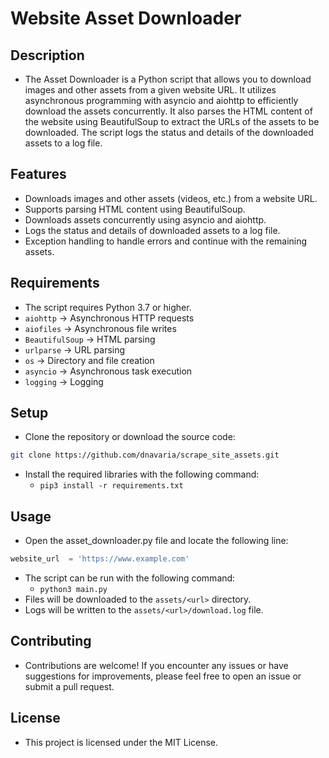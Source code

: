 # Website Asset Downloader

## Description
- The Asset Downloader is a Python script that allows you to download images and other assets from a given website URL. It utilizes asynchronous programming with asyncio and aiohttp to efficiently download the assets concurrently. It also parses the HTML content of the website using BeautifulSoup to extract the URLs of the assets to be downloaded. The script logs the status and details of the downloaded assets to a log file.

## Features
- Downloads images and other assets (videos, etc.) from a website URL.
- Supports parsing HTML content using BeautifulSoup.
- Downloads assets concurrently using asyncio and aiohttp.
- Logs the status and details of downloaded assets to a log file.
- Exception handling to handle errors and continue with the remaining assets.

## Requirements
- The script requires Python 3.7 or higher.
- `aiohttp` -> Asynchronous HTTP requests
- `aiofiles` -> Asynchronous file writes
- `BeautifulSoup` -> HTML parsing
- `urlparse` -> URL parsing
- `os` -> Directory and file creation
- `asyncio` -> Asynchronous task execution
- `logging` -> Logging

## Setup
- Clone the repository or download the source code:
```bash
git clone https://github.com/dnavaria/scrape_site_assets.git
```
- Install the required libraries with the following command:
    - `pip3 install -r requirements.txt`

## Usage
- Open the asset_downloader.py file and locate the following line:
```python
website_url  = 'https://www.example.com'
```
- The script can be run with the following command:
    - `python3 main.py`
- Files will be downloaded to the `assets/<url>` directory.
- Logs will be written to the `assets/<url>/download.log` file.

## Contributing
- Contributions are welcome! If you encounter any issues or have suggestions for improvements, please feel free to open an issue or submit a pull request.

## License
- This project is licensed under the MIT License.